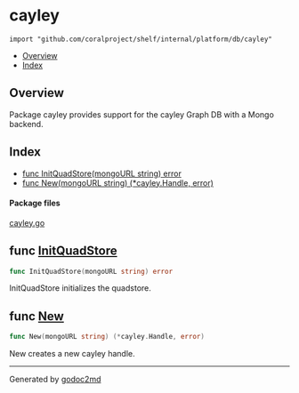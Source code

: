 

# cayley
`import "github.com/coralproject/shelf/internal/platform/db/cayley"`

* [Overview](#pkg-overview)
* [Index](#pkg-index)

## <a name="pkg-overview">Overview</a>
Package cayley provides support for the cayley Graph DB with a Mongo backend.




## <a name="pkg-index">Index</a>
* [func InitQuadStore(mongoURL string) error](#InitQuadStore)
* [func New(mongoURL string) (*cayley.Handle, error)](#New)


#### <a name="pkg-files">Package files</a>
[cayley.go](/src/github.com/coralproject/shelf/internal/platform/db/cayley/cayley.go) 





## <a name="InitQuadStore">func</a> [InitQuadStore](/src/target/cayley.go?s=1375:1416#L46)
``` go
func InitQuadStore(mongoURL string) error
```
InitQuadStore initializes the quadstore.



## <a name="New">func</a> [New](/src/target/cayley.go?s=919:968#L26)
``` go
func New(mongoURL string) (*cayley.Handle, error)
```
New creates a new cayley handle.








- - -
Generated by [godoc2md](http://godoc.org/github.com/davecheney/godoc2md)
